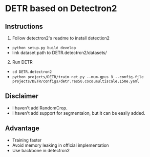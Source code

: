 # DETR based on Detectron2

## Instructions
1. Follow detectron2's readme to install detection2
  * ```python setup.py build develop```
  * link dataset path to DETR.detectron2/datasets/
2. Run DETR
  * ```cd DETR.detectron2```
  * ```python projects/DETR/train_net.py --num-gpus 8 --config-file projects/DETR/configs/detr.res50.coco.multiscale.150e.yaml```

## Disclaimer
* I haven't add RandomCrop.
* I haven't add support for segmentaion, but it can be easily added. 

## Advantage
* Training faster
* Avoid memory leaking in official implementation
* Use backbone in detectron2
